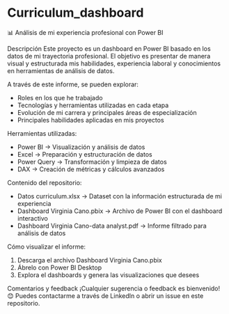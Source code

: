 # Curriculum_dashboard

📊 Análisis de mi experiencia profesional con Power BI

Descripción
Este proyecto es un dashboard en Power BI basado en los datos de mi trayectoria profesional. El objetivo es presentar de manera visual y estructurada mis habilidades, experiencia laboral y conocimientos en herramientas de análisis de datos.

A través de este informe, se pueden explorar:
- Roles en los que he trabajado
- Tecnologías y herramientas utilizadas en cada etapa
- Evolución de mi carrera y principales áreas de especialización
- Principales habilidades aplicadas en mis proyectos

Herramientas utilizadas:
- Power BI → Visualización y análisis de datos
- Excel → Preparación y estructuración de datos
- Power Query → Transformación y limpieza de datos
- DAX → Creación de métricas y cálculos avanzados

Contenido del repositorio:
- Datos curriculum.xlsx → Dataset con la información estructurada de mi experiencia
- Dashboard Virginia Cano.pbix → Archivo de Power BI con el dashboard interactivo
- Dashboard Virginia Cano-data analyst.pdf → Informe filtrado para análisis de datos

Cómo visualizar el informe:
1. Descarga el archivo Dashboard Virginia Cano.pbix
2. Ábrelo con Power BI Desktop
3. Explora el dashboards y genera las visualizaciones que desees

Comentarios y feedback
¡Cualquier sugerencia o feedback es bienvenido! 😊 Puedes contactarme a través de LinkedIn o abrir un issue en este repositorio.
